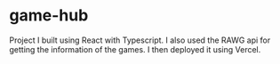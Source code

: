 # game-hub

Project I built using React with Typescript. I also used the RAWG api for getting the information of the games. I then deployed it using Vercel.
